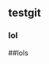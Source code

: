 ## testgit

### lol































































##lols
<a id="lols"></a>
